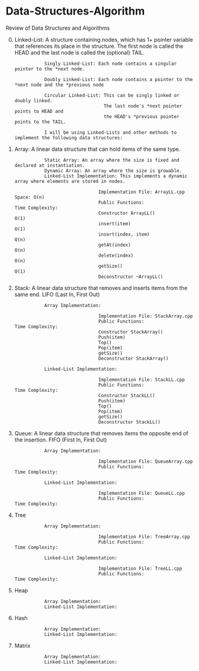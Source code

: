 # Data-Structures-Algorithm
Review of Data Structures and Algorithms


0. Linked-List:   A structure containing nodes, which has 1+ pointer variable that references its place in the structure.
                  The first node is called the HEAD and the last node is called the (optional) TAIL.

                  Singly Linked-List: Each node contains a singular pointer to the *next node.

                  Doubly Linked-List: Each node contains a pointer to the *next node and the *previous node

                  Circular Linked-List: This can be singly linked or doubly linked. 
                                        The last node's *next pointer points to HEAD and 
                                        the HEAD's *previous pointer points to the TAIL.
                                        
                  I will be using Linked-Lists and other methods to implement the following data structures:


1. Array: A linear data structure that can hold items of the same type.

                  Static Array: An array where the size is fixed and declared at instantiation.
                  Dynamic Array: An array where the size is growable.
                  Linked-List Implementation: This implements a dynamic array where elements are stored in nodes.
                  
                                      Implementation File: ArrayLL.cpp                Space: O(n)
                                      Public Functions:                               Time Complexity:
                                      Constructor ArrayLL()                           O(1)
                                      insert(item)                                    O(1)
                                      insert(index, item)                             O(n)
                                      getAt(index)                                    O(n)
                                      delete(index)                                   O(n)
                                      getSize()                                       O(1)
                                      Deconstructor ~ArrayLL()

2. Stack: A linear data structure that removes and inserts items from the same end. LIFO (Last In, First Out)

                  Array Implementation:
                  
                                      Implementation File: StackArray.cpp
                                      Public Functions:                               Time Complexity:
                                      Constructor StackArray()
                                      Push(item)
                                      Top()
                                      Pop(item)
                                      getSize()
                                      Deconstructor StackArray()
                                      
                  Linked-List Implementation:
                  
                                      Implementation File: StackLL.cpp
                                      Public Functions:                               Time Complexity:
                                      Constructor StackLL()
                                      Push(item)
                                      Top()
                                      Pop(item)
                                      getSize()
                                      Deconstructor StackLL()
                                      
3. Queue: A linear data structure that removes items the opposite end of the insertion. FIFO (First In, First Out)

                  Array Implementation:
                  
                                      Implementation File: QueueArray.cpp
                                      Public Functions:                               Time Complexity:
                                      
                  Linked-List Implementation:
                  
                                      Implementation File: QueueLL.cpp
                                      Public Functions:                               Time Complexity:

4. Tree

                  Array Implementation:
                  
                                      Implementation File: TreeArray.cpp
                                      Public Functions:                               Time Complexity:

                  Linked-List Implementation:
                  
                                      Implementation File: TreeLL.cpp
                                      Public Functions:                               Time Complexity:
                                      
5. Heap

                  Array Implementation:
                  Linked-List Implementation:
            
6. Hash

                  Array Implementation:
                  Linked-List Implementation:
            
7. Matrix

                  Array Implementation:
                  Linked-List Implementation:
